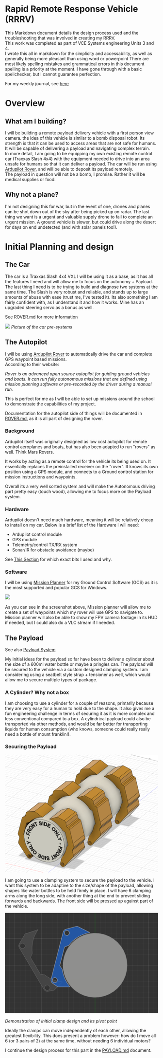 
# Rapid Remote Response Vehicle (RRRV)
This Markdown document details the design process used and the troubleshooting that was involved in creating my RRRV.  
This work was completed as part of VCE Systems engineering Units 3 and 4.  
I wrote this all in markdown for the simplicity and accessability, as well as generally being more pleasant than using word or powerpoint
There are most likely spelling mistakes and grammatical errors in this document spelling is a priority at the moment. I have gone through with a basic spellchecker, but I cannot guarantee perfection.

For my weekly journal, see [here](/journal/WEEKLY.md)

# Overview
## What am I building?
I will be building a remote payload delivery vehicle with a first person view camera. the idea of this vehicle is similar to a bomb disposal robot. Its strength is that it can be used to access areas that are not safe for humans. It will be capable of delivering a payload and navigating complex terrain.  
In more detail, I am going to be equipping my own existing remote control car (Traxxas Slash 4x4) with the equipment needed to drive into an area unsafe for humans so that it can deliver a payload. The car will be run using [Ardupilot Rover](https://ardupilot.org/rover/), and will be able to deposit its payload remotely.  
The payload in question will not be a bomb, I promise. Rather it will be medical supplies or food.  

## Why not a plane?
I'm not designing this for war, but in the event of one, drones and planes can be shot down out of the sky after being picked up on radar. The last thing we want is a urgent and valuable supply drone to fail to complete an urgent mission. A ground vehicle is slower, but could drive along the desert for days on end undetected (and with solar panels too!).  
# Initial Planning and design 
## The Car 
The car is a Traxxas Slash 4x4 VXL
I will be using it as a base, as it has all the features I need and will allow me to focus on the autonomy + Payload. The last thing I need is to be trying to build and diagnose two systems at the same time. The Slash is very robust and reliable, and stands up to large amounts of abuse with ease (trust me, I've tested it). Its also something I am fairly confident with, as I understand it and how it works. Mine has an upgraded steering servo as a bonus as well. 

See [ROVER.md](/journal/ROVER.md) for more information

<img src='./media/TRAXXASLASH.jpg'>
<i>Picture of the car pre-systems</i>  

## The Autopilot 
I will be using [Ardupilot Rover](https://ardupilot.org/rover/) to automatically drive the car and complete GPS waypoint based missions.  
According to their website:   

<i>Rover is an advanced open source autopilot for guiding ground vehicles and boats. It can run fully autonomous missions that are defined using mission planning software or pre-recorded by the driver during a manual run.</i>

This is perfect for me as I will be able to set up missions around the school to demonstrate the capabilities of my project. 

Documentation for the autopilot side of things will be documented in [ROVER.md](/journal/ROVER.md), as it is all part of designing the rover.

### Background
Ardupilot itself was originally designed as low cost autopilot for remote control aeroplanes and boats, but has also been adapted to run "rovers" as well. Think Mars Rovers. 

It works by acting as a remote control for the vehicle its being used on. It essentially replaces the preinstalled receiver on the "rover". It knows its own position using a GPS module, and connects to a Ground control station for mission instructions and waypoints. 

Overall its a very well sorted system and will make the Autonomous driving part pretty easy (touch wood), allowing me to focus more on the Payload system.

### Hardware
Ardupilot doesn't need much hardware, meaning it will be relatively cheap to install on my car. Below is a brief list of the Hardware I will need:  

- Ardupilot control module
- GPS module
- Telemetry/control TX/RX system
- Sonar/IR for obstacle avoidance (maybe)

See [This Section](/journal/ROVER.md#navigation-computers) for which exact bits I used and why.

### Software
I will be using [Mission Planner](https://ardupilot.org/planner/index.html#home) for my Ground Control Software (GCS) as it is the most supported and popular GCS for Windows. 

<img src='https://ardupilot.org/planner/_images/mission_planner_screen_flight_plan.jpg'>

As you can see in the screenshot above, Mission planner will allow me to create a set of waypoints which my rover will use GPS to navigate to. Mission planner will also be able to show my FPV camera footage in its HUD if needed, but I could also do a VLC stream if I needed.

## The Payload

See also [Payload System](/journal/PAYLOAD.md)

My initial ideas for the payload so far have been to deliver a cylinder about the size of a 600ml water bottle or maybe a pringles can. The payload will be secured to the vehicle via a custom designed clamping system. I am considering using a seatbelt style strap + tensioner as well, which would allow me to secure multiple types of package. 

### A Cylinder? Why not a box
I am choosing to use a cylinder for a couple of reasons, primarily because they are very easy for a human to hold due to the shape. It also gives me a fun engineering challenge in terms of securing it as it is more complex and less conventional compared to a box. A cylindrical payload could also be transported via other methods, and would be far better for transporting liquids for human consumption (who knows, someone could really really need a bottle of mount franklin!). 
### Securing the Payload

<img src='./media/ogclamps.png'>

I am going to use a clamping system to secure the payload to the vehicle. I want this system to be adaptive to the size/shape of the payload, allowing shapes like water bottles to be held firmly in place. I will have 6 clamping arms along the long side, with another thing at the end to prevent sliding forwards and backwards. The front side will be pressed up against part of the vehicle.

<img src='./media/clampdemo1.png'>  

<i>Demonstration of initial clamp design and its pivot point</i>

Ideally the clamps can move independently of each other, allowing the greatest flexibility. This does present a problem however: how do I move all 6 (or 3 pairs of 2) at the same time, without needing 
6 individual motors?

I continue the design process for this part in the [PAYLOAD.md](/journal/PAYLOAD.md) document.